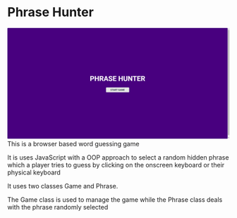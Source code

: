# Phrase Hunter
![Screenshot of Phrase Hunter](https://github.com/Stelkooo/oop-game-show-app/blob/main/images/phraseHunterScreenshot.png)
This is a browser based word guessing game

It is uses JavaScript with a OOP approach to select a random hidden phrase which a player tries to guess by clicking on the onscreen keyboard or their physical keyboard

It uses two classes Game and Phrase.

The Game class is used to manage the game while the Phrase class deals with the phrase randomly selected